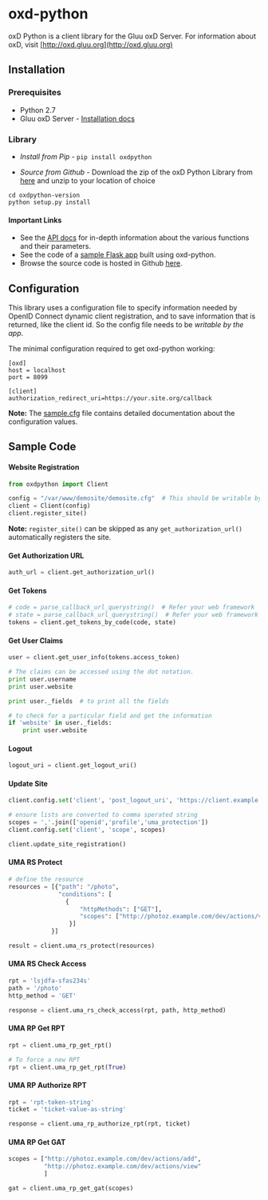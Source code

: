 # oxd-python
oxD Python is a client library for the Gluu oxD Server. For information about oxD, visit [http://oxd.gluu.org](http://oxd.gluu.org)

## Installation

### Prerequisites

* Python 2.7
* Gluu oxD Server - [Installation docs](https://github.com/GluuFederation/oxd-python/archive/v2.4.4.zip)

### Library

* *Install from Pip* - `pip install oxdpython`

* *Source from Github* -  Download the zip of the oxD Python Library from [here](https://github.com/GluuFederation/oxd-python/archive/v2.4.4.zip) and unzip to your location of choice

```
cd oxdpython-version
python setup.py install
```

#### Important Links

* See the [API docs](https://oxd.gluu.org/api-docs/oxd-python/2.4.4/) for in-depth information about the various functions and their parameters.
* See the code of a [sample Flask app](https://github.com/GluuFederation/oxd-python/blob/master/demosite) built using oxd-python.
* Browse the source code is hosted in Github [here](https://github.com/GluuFederation/oxd-python).


## Configuration

This library uses a configuration file to specify information needed
by OpenID Connect dynamic client registration, and to save information 
that is returned, like the client id. So the config file needs to be 
*writable by the app*.

The minimal configuration required to get oxd-python working:

```
[oxd]
host = localhost
port = 8099

[client]
authorization_redirect_uri=https://your.site.org/callback
```

**Note:** The [sample.cfg](https://github.com/GluuFederation/oxd-python/blob/master/sample.cfg)
file contains detailed documentation about the configuration values.

## Sample Code

#### Website Registration

```python
from oxdpython import Client

config = "/var/www/demosite/demosite.cfg"  # This should be writable by the server
client = Client(config)
client.register_site()
```

**Note:** `register_site()` can be skipped as any `get_authorization_url()`
automatically registers the site.

#### Get Authorization URL

```python
auth_url = client.get_authorization_url()
```

#### Get Tokens

```python
# code = parse_callback_url_querystring()  # Refer your web framework
# state = parse_callback_url_querystring()  # Refer your web framework
tokens = client.get_tokens_by_code(code, state)
```

#### Get User Claims

```python
user = client.get_user_info(tokens.access_token)

# The claims can be accessed using the dot notation.
print user.username
print user.website

print user._fields  # to print all the fields

# to check for a particular field and get the information
if 'website' in user._fields:
    print user.website
```

#### Logout

```python
logout_uri = client.get_logout_uri()
```

#### Update Site

```python
client.config.set('client', 'post_logout_uri', 'https://client.example.org/post_logout')

# ensure lists are converted to comma sperated string
scopes = ','.join(['openid','profile','uma_protection'])
client.config.set('client', 'scope', scopes)

client.update_site_registration()
```

#### UMA RS Protect

```python
# define the resource
resources = [{"path": "/photo",
              "conditions": [
                {
                    "httpMethods": ["GET"],
                    "scopes": ["http://photoz.example.com/dev/actions/view"]
                 }]
            }]

result = client.uma_rs_protect(resources)
```

#### UMA RS Check Access

```python
rpt = 'lsjdfa-sfas234s'
path = '/photo'
http_method = 'GET'

response = client.uma_rs_check_access(rpt, path, http_method)
```

#### UMA RP Get RPT

```python
rpt = client.uma_rp_get_rpt()

# To force a new RPT
rpt = client.uma_rp_get_rpt(True)
```

#### UMA RP Authorize RPT

```python
rpt = 'rpt-token-string'
ticket = 'ticket-value-as-string'

response = client.uma_rp_authorize_rpt(rpt, ticket)
```

#### UMA RP Get GAT

```python
scopes = ["http://photoz.example.com/dev/actions/add",
          "http://photoz.example.com/dev/actions/view"
          ]

gat = client.uma_rp_get_gat(scopes)
```
